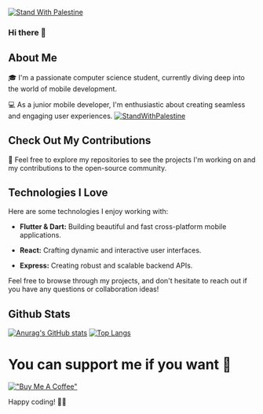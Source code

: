 [![Stand With Palestine](https://raw.githubusercontent.com/TheBSD/StandWithPalestine/main/banner-no-action.svg)](https://thebsd.github.io/StandWithPalestine)
### Hi there 👋

## About Me

🎓 I'm a passionate computer science student, currently diving deep into the world of mobile development.

💻 As a junior mobile developer, I'm enthusiastic about creating seamless and engaging user experiences.
[![StandWithPalestine](https://raw.githubusercontent.com/TheBSD/StandWithPalestine/main/badges/StandWithPalestine.svg)](https://github.com/TheBSD/StandWithPalestine/blob/main/docs/README.md)

## Check Out My Contributions

🚀 Feel free to explore my repositories to see the projects I'm working on and my contributions to the open-source community.

## Technologies I Love

Here are some technologies I enjoy working with:

- **Flutter & Dart:** Building beautiful and fast cross-platform mobile applications.

- **React:** Crafting dynamic and interactive user interfaces.

- **Express:** Creating robust and scalable backend APIs.

Feel free to browse through my projects, and don't hesitate to reach out if you have any questions or collaboration ideas!

## Github Stats
[![Anurag's GitHub stats](https://github-readme-stats.vercel.app/api?username=ramybouchareb25&show_icons=true)](https://github.com/anuraghazra/github-readme-stats)
[![Top Langs](https://github-readme-stats.vercel.app/api/top-langs/?username=ramybouchareb25&exclude_repo=UnityTraining)](https://github.com/anuraghazra/github-readme-stats)
# You can support me if you want 👀
[!["Buy Me A Coffee"](https://www.buymeacoffee.com/assets/img/custom_images/orange_img.png)](https://www.buymeacoffee.com/ramybouchareb)

Happy coding! 🚀✨
<!--
**RamyBouchareb25/RamyBouchareb25** is a ✨ _special_ ✨ repository because its `README.md` (this file) appears on your GitHub profile.

Here are some ideas to get you started:

- 🔭 I’m currently working on ...
- 🌱 I’m currently learning ...
- 👯 I’m looking to collaborate on ...
- 🤔 I’m looking for help with ...
- 💬 Ask me about ...
- 📫 How to reach me: ...
- 😄 Pronouns: ...
- ⚡ Fun fact: ...
-->
